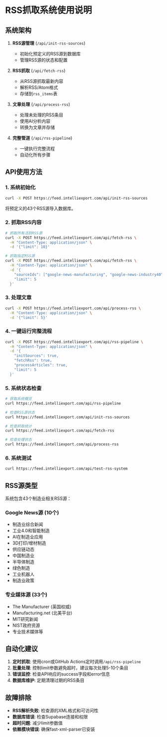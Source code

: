 # RSS抓取系统使用说明

## 系统架构

1. **RSS源管理** (`/api/init-rss-sources`)
   - 初始化预定义的RSS源到数据库
   - 管理RSS源的状态和配置

2. **RSS抓取** (`/api/fetch-rss`) 
   - 从RSS源抓取最新内容
   - 解析RSS/Atom格式
   - 存储到`rss_items`表

3. **文章处理** (`/api/process-rss`)
   - 处理未处理的RSS条目
   - 使用AI分析内容
   - 转换为文章并存储

4. **完整管道** (`/api/rss-pipeline`)
   - 一键执行完整流程
   - 自动化所有步骤

## API使用方法

### 1. 系统初始化
```bash
curl -X POST https://feed.intelliexport.com/api/init-rss-sources
```
将预定义的43个RSS源导入数据库。

### 2. 抓取RSS内容
```bash
# 抓取所有活跃RSS源
curl -X POST https://feed.intelliexport.com/api/fetch-rss \
  -H "Content-Type: application/json" \
  -d '{"limit": 10}'

# 抓取指定RSS源
curl -X POST https://feed.intelliexport.com/api/fetch-rss \
  -H "Content-Type: application/json" \
  -d '{
    "sourceIds": ["google-news-manufacturing", "google-news-industry40"],
    "limit": 5
  }'
```

### 3. 处理文章
```bash
curl -X POST https://feed.intelliexport.com/api/process-rss \
  -H "Content-Type: application/json" \
  -d '{"limit": 5}'
```

### 4. 一键运行完整流程
```bash
curl -X POST https://feed.intelliexport.com/api/rss-pipeline \
  -H "Content-Type: application/json" \
  -d '{
    "initSources": true,
    "fetchRss": true, 
    "processArticles": true,
    "limit": 5
  }'
```

### 5. 系统状态检查
```bash
# 获取系统概览
curl https://feed.intelliexport.com/api/rss-pipeline

# 检查RSS源状态
curl https://feed.intelliexport.com/api/init-rss-sources

# 检查抓取统计
curl https://feed.intelliexport.com/api/fetch-rss

# 检查处理状态
curl https://feed.intelliexport.com/api/process-rss
```

### 6. 系统测试
```bash
curl https://feed.intelliexport.com/api/test-rss-system
```

## RSS源类型

系统包含43个制造业相关RSS源：

### Google News源 (10个)
- 制造业综合新闻
- 工业4.0和智能制造
- AI在制造业应用
- 3D打印/增材制造
- 供应链动态
- 中国制造业
- 半导体制造
- 绿色制造
- 工业机器人
- 制造业政策

### 专业媒体源 (33个)
- The Manufacturer (英国权威)
- Manufacturing.net (北美平台)
- MIT研究新闻
- NIST政府资源
- 专业技术媒体等

## 自动化建议

1. **定时抓取**: 使用cron或GitHub Actions定时调用`/api/rss-pipeline`
2. **批量处理**: 控制limit参数避免超时，建议每次处理5-10个条目
3. **错误监控**: 检查API响应的success字段和error信息
4. **数据库维护**: 定期清理过期的RSS条目

## 故障排除

- **RSS解析失败**: 检查源的XML格式和可访问性
- **数据库错误**: 检查Supabase连接和权限
- **超时问题**: 减少limit参数值
- **依赖模块错误**: 确保fast-xml-parser已安装